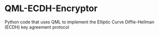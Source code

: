 # QML-ECDH-Encryptor
Python code that uses QML to implement the Elliptic Curve Diffie-Hellman (ECDH) key agreement protocol
